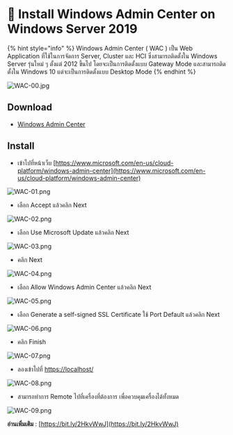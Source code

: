 # 👺 Install Windows Admin Center on Windows Server 2019

{% hint style="info" %}
Windows Admin Center ( WAC ) เป็น Web Application ที่ใช้ในการจัดการ Server, Cluster และ HCI ซึ่งสามารถติดตั้งใน Windows Server รุ่นใหม่ ๆ ตั้งแต่ 2012 ขึ้นไป โดยจะเป็นการติดตั้งแบบ Gateway Mode และสามารถติดตั้งใน Windows 10 แต่จะเป็นการติดตั้งแบบ Desktop Mode
{% endhint %}

![WAC-00.jpg](../../.gitbook/assets/wac-00.jpg)

## **Download**

* [Windows Admin Center](https://www.microsoft.com/en-us/cloud-platform/windows-admin-center)

## **Install**

* เข้าไปที่หน้าเว็บ [https://www.microsoft.com/en-us/cloud-platform/windows-admin-center](https://www.microsoft.com/en-us/cloud-platform/windows-admin-center)

![WAC-01.png](../../.gitbook/assets/wac-01.png)

* เลือก Accept แล้วคลิก Next

![WAC-02.png](../../.gitbook/assets/wac-02.png)

* เลือก Use Microsoft Update แล้วคลิก Next

![WAC-03.png](../../.gitbook/assets/wac-03.png)

* คลิก Next

![WAC-04.png](../../.gitbook/assets/wac-04.png)

* เลือก Allow Windows Admin Center แล้วคลิก Next

![WAC-05.png](../../.gitbook/assets/wac-05.png)

* เลือก Generate a self-signed SSL Certificate ใช้ Port Default แล้วคลิก Next

![WAC-06.png](../../.gitbook/assets/wac-06.png)

* คลิก Finish

![WAC-07.png](../../.gitbook/assets/wac-07.png)

* ลองเข้าไปที่ [https://localhost/](https://localhost/)

![WAC-08.png](../../.gitbook/assets/wac-08.png)

* สามารถทำการ Remote ไปที่เครื่องที่ต้องการ เพื่อควบคุมเครื่องได้ทั้งหมด

![WAC-09.png](../../.gitbook/assets/wac-09.png)

**อ่านเพิ่มเติม** : [https://bit.ly/2HkvWwJ](https://bit.ly/2HkvWwJ)
